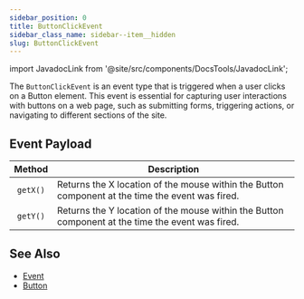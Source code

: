 ```yaml
---
sidebar_position: 0
title: ButtonClickEvent
sidebar_class_name: sidebar--item__hidden
slug: ButtonClickEvent
---
```


import JavadocLink from '@site/src/components/DocsTools/JavadocLink';

<JavadocLink type="foundation" location="com/webforj/component/button/event/ButtonClickEvent" top='true' />


The `ButtonClickEvent` is an event type that is triggered when a user clicks on a <JavadocLink type="foundation" location="com/webforj/component/button/Button" code='true'>Button</JavadocLink> element. This event is essential for capturing user interactions with buttons on a web page, such as submitting forms, triggering actions, or navigating to different sections of the site.



## Event Payload

| Method | Description |
|:-:|-|
|`getX()`|Returns the X location of the mouse within the <JavadocLink type="foundation" location="com/webforj/component/button/Button" code='true'>Button</JavadocLink> component at the time the event was fired.|
|`getY()`|Returns the Y location of the mouse within the <JavadocLink type="foundation" location="com/webforj/component/button/Button" code='true'>Button</JavadocLink> component at the time the event was fired.|

## See Also

- [Event](./event)
- [Button](../button)